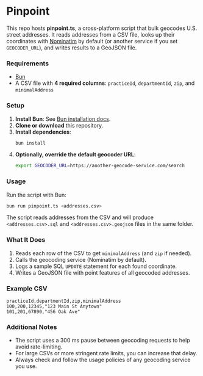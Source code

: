 # Pinpoint

This repo hosts **pinpoint.ts**, a cross-platform script that bulk geocodes
U.S. street addresses. It reads addresses from a CSV file, looks up their
coordinates with [Nominatim](https://nominatim.org/) by default (or another
service if you set `GEOCODER_URL`), and writes results to a GeoJSON file.

### Requirements
- [Bun](https://bun.sh/)  
- A CSV file with **4 required columns**: `practiceId`, `departmentId`, `zip`, and `minimalAddress`

### Setup
1. **Install Bun**: See [Bun installation docs](https://bun.sh/docs/install).
2. **Clone or download** this repository.
3. **Install dependencies**:
   ```bash
   bun install
   ```
4. **Optionally, override the default geocoder URL**:
   ```bash
   export GEOCODER_URL=https://another-geocode-service.com/search
   ```

### Usage
Run the script with Bun:
```bash
bun run pinpoint.ts <addresses.csv>
```
The script reads addresses from the CSV and will produce `<addresses.csv>.sql`
and `<addresses.csv>.geojson` files in the same folder.

### What It Does
1. Reads each row of the CSV to get `minimalAddress` (and `zip` if needed).
2. Calls the geocoding service (Nominatim by default).
3. Logs a sample SQL `UPDATE` statement for each found coordinate.
4. Writes a GeoJSON file with point features of all geocoded addresses.

### Example CSV
```
practiceId,departmentId,zip,minimalAddress
100,200,12345,"123 Main St Anytown"
101,201,67890,"456 Oak Ave"
```

### Additional Notes
- The script uses a 300 ms pause between geocoding requests to help avoid rate-limiting.
- For large CSVs or more stringent rate limits, you can increase that delay.
- Always check and follow the usage policies of any geocoding service you use.
